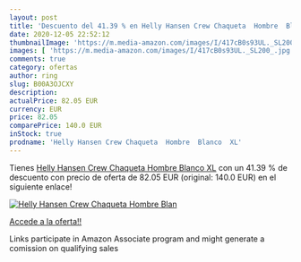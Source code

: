 ```yaml
---
layout: post
title: 'Descuento del 41.39 % en Helly Hansen Crew Chaqueta  Hombre  Blan'
date: 2020-12-05 22:52:12
thumbnailImage: 'https://m.media-amazon.com/images/I/417cB0s93UL._SL200_.jpg'
images: [ 'https://m.media-amazon.com/images/I/417cB0s93UL._SL200_.jpg' ]
comments: true
category: ofertas
author: ring
slug: B00A3OJCXY
description:
actualPrice: 82.05 EUR
currency: EUR
price: 82.05
comparePrice: 140.0 EUR
inStock: true
prodname: 'Helly Hansen Crew Chaqueta  Hombre  Blanco  XL'
---
```


Tienes [Helly Hansen Crew Chaqueta  Hombre  Blanco  XL](https://www.amazon.es/dp/B00A3OJCXY/?tag=tolees-21) con un 41.39 % de descuento con precio de oferta de 82.05 EUR (original: 140.0 EUR) en el siguiente enlace!

[![Helly Hansen Crew Chaqueta  Hombre  Blan](https://m.media-amazon.com/images/I/417cB0s93UL._SL200_.jpg)](https://www.amazon.es/dp/B00A3OJCXY/?tag=tolees-21)

[Accede a la oferta!!](https://www.amazon.es/dp/B00A3OJCXY/?tag=tolees-21)

Links participate in Amazon Associate program and might generate a comission on qualifying sales


